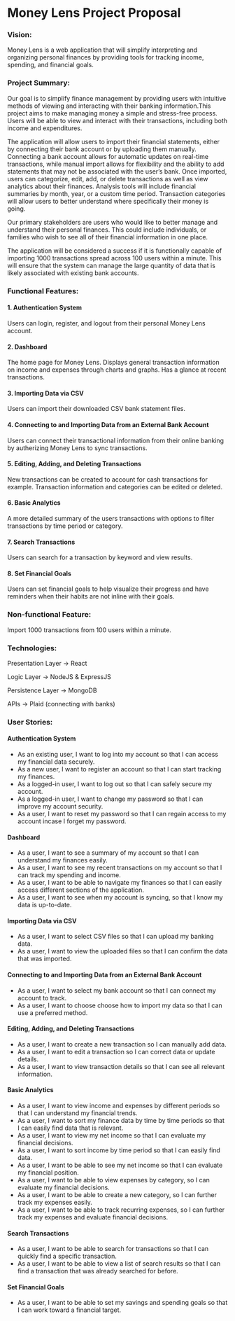 # Money Lens Project Proposal
### Vision:
Money Lens is a web application that will simplify interpreting and organizing personal finances by providing tools for tracking income, spending, and financial goals.
### Project Summary:
Our goal is to simplify finance management by providing users with intuitive methods of viewing and interacting with their banking information.This project aims to make managing money a simple and stress-free process. Users will be able to view and interact with their transactions, including both income and expenditures. 

The application will allow users to import their financial statements, either by connecting their bank account or by uploading them manually. Connecting a bank account allows for automatic updates on real-time transactions, while manual import allows for flexibility and the ability to add statements that may not be associated with the user’s bank. Once imported, users can categorize, edit, add, or delete transactions as well as view analytics about their finances. Analysis tools will include financial summaries by month, year, or a custom time period. Transaction categories will allow users to better understand where specifically their money is going.

Our primary stakeholders are users who would like to better manage and understand their personal finances. This could include individuals, or families who wish to see all of their financial information in one place.

The application will be considered a success if it is functionally capable of importing 1000 transactions spread across 100 users within a minute. This will ensure that the system can manage the large quantity of data that is likely associated with existing bank accounts.
### Functional Features:
#### 1. Authentication System
Users can login, register, and logout from their personal Money Lens account. 
#### 2. Dashboard
The home page for Money Lens. Displays general transaction information on income and expenses through charts and graphs. Has a glance at recent transactions. 
#### 3. Importing Data via CSV
Users can import their downloaded CSV bank statement files.  
#### 4. Connecting to and Importing Data from an External Bank Account
Users can connect their transactional information from their online banking by autherizing Money Lens to sync transactions. 
#### 5. Editing, Adding, and Deleting Transactions
New transactions can be created to account for cash transactions for example. Transaction information and categories can be edited or deleted. 
#### 6. Basic Analytics
A more detailed summary of the users transactions with options to filter transactions by time period or category. 
#### 7. Search Transactions
Users can search for a transaction by keyword and view results. 
#### 8. Set Financial Goals
Users can set financial goals to help visualize their progress and have reminders when their habits are not inline with their goals. 
### Non-functional Feature:
Import 1000 transactions from 100 users within a minute.

### Technologies:
Presentation Layer -> React

Logic Layer -> NodeJS & ExpressJS

Persistence Layer -> MongoDB

APIs -> Plaid (connecting with banks)
### User Stories:
#### Authentication System
- As an existing user, I want to log into my account so that I can access my financial data securely.
- As a new user, I want to register an account so that I can start tracking my finances.
- As a logged-in user, I want to log out so that I can safely secure my account.
- As a logged-in user, I want to change my password so that I can improve my account security.
- As a user, I want to reset my password so that I can regain access to my account incase I forget my password.
#### Dashboard
- As a user, I want to see a summary of my account so that I can understand my finances easily.
- As a user, I want to see my recent transactions on my account so that I can track my spending and income.
- As a user, I want to be able to navigate my finances so that I can easily access different sections of the application.
- As a user, I want to see when my account is syncing, so that I know my data is up-to-date.
#### Importing Data via CSV
- As a user, I want to select CSV files so that I can upload my banking data.
- As a user, I want to view the uploaded files so that I can confirm the data that was imported.
#### Connecting to and Importing Data from an External Bank Account
- As a user, I want to select my bank account so that I can connect my account to track.
- As a user, I want to choose choose how to import my data so that I can use a preferred method.
#### Editing, Adding, and Deleting Transactions
- As a user, I want to create a new transaction so I can manually add data.
- As a user, I want to edit a transaction so I can correct data or update details.
- As a user, I want to view transaction details so that I can see all relevant information.
#### Basic Analytics
- As a user, I want to view income and expenses by different periods so that I can understand my financial trends.
- As a user, I want to sort my finance data by time by time periods so that I can easily find data that is relevant.
- As a user, I want to view my net income so that I can evaluate my financial decisions.
- As a user, I want to sort income by time period so that I can easily find data.
- As a user, I want to be able to see my net income so that I can evaluate my financial position.
- As a user, I want to be able to view expenses by category, so I can evaluate my financial decisions.
- As a user, I want to be able to create a new category, so I can further track my expenses easily.
- As a user, I want to be able to track recurring expenses, so I can further track my expenses and evaluate financial decisions.
#### Search Transactions
- As a user, I want to be able to search for transactions so that I can quickly find a specific transaction.
- As a user, I want to be able to view a list of search results so that I can find a transaction that was already searched for before.
#### Set Financial Goals
- As a user, I want to be able to set my savings and spending goals so that I can work toward a financial target.